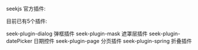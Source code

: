 seekjs 官方插件:

目前已有5个插件:

seek-plugin-dialog 弹框插件
seek-plugin-mask 遮罩层插件
seek-plugin-datePicker 日期控件
seek-plugin-page 分页插件
seek-plugin-spring 折叠插件